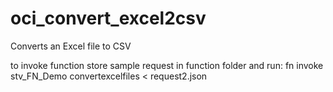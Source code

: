 # oci_convert_excel2csv
Converts an Excel file to CSV


to invoke function store sample request in function folder and run:
  fn invoke stv_FN_Demo convertexcelfiles < request2.json
